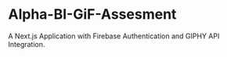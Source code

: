 # Alpha-BI-GiF-Assesment
A Next.js Application with Firebase Authentication and GIPHY API Integration.
